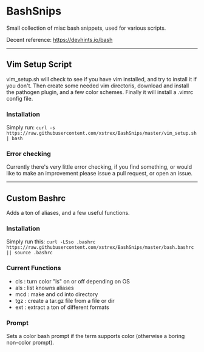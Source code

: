 # BashSnips
Small collection of misc bash snippets, used for various scripts. 

Decent reference: https://devhints.io/bash

***

## Vim Setup Script
vim_setup.sh will check to see if you have vim installed, and try to install it if you don't.
Then create some needed vim directoris, download and install the pathogen plugin, and a few
color schemes. Finally it will install a .vimrc config file. 

### Installation
Simply run: `curl -s https://raw.githubusercontent.com/xstrex/BashSnips/master/vim_setup.sh | bash`

### Error checking
Currently there's very little error checking, if you find something, or would like to make an improvement
please issue a pull request, or open an issue. 

***

## Custom Bashrc
Adds a ton of aliases, and a few useful functions. 

### Installation
Simply run this: `curl -LSso .bashrc https://raw.githubusercontent.com/xstrex/BashSnips/master/bash.bashrc || source .bashrc`

### Current Functions
- cls : turn color "ls" on or off depending on OS
- als : list knowns aliases
- mcd : make and cd into directory
- tgz : create a tar.gz file from a file or dir
- ext : extract a ton of different formats

### Prompt
Sets a color bash prompt if the term supports color (otherwise a boring non-color prompt).
